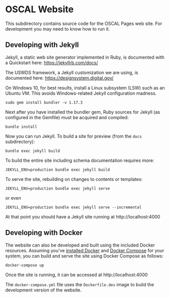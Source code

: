 # OSCAL Website

This subdirectory contains source code for the OSCAL Pages web site. For development you may need to know how to run it.

## Developing with Jekyll

Jekyll, a static web site generator implemented in Ruby, is documented with a Quickstart here: https://jekyllrb.com/docs/ 

The USWDS framework, a Jekyll customization we are using, is documented here: https://designsystem.digital.gov/


On Windows 10, for best results, install a Linux subsystem (LSW) such as an Ubuntu VM. This avoids Windows-related Jekyll configuration madness.

```
sudo gem install bundler -v 1.17.3
```

Next after you have installed the bundler gem, Ruby sources for Jekyll (as configured in the Gemfile) must be acquired and compiled:

```
bundle install
```

Now you can run Jekyll. To build a site for preview (from the `docs` subdirectory):

```
bundle exec jekyll build
```

To build the entire site including schema documentation requires more:

```
JEKYLL_ENV=production bundle exec jekyll build
```


To serve the site, rebuilding on changes to contents or templates:

```
JEKYLL_ENV=production bundle exec jekyll serve
```

or even

```
JEKYLL_ENV=production bundle exec jekyll serve --incremental
``` 

At that point you should have a Jekyll site running at http://localhost:4000

## Developing with Docker

The website can also be developed and built using the included Docker resources. Assuming you've [installed Docker](https://docs.docker.com/install/) and [Docker Compose](https://docs.docker.com/compose/install/) for your system, you can build and serve the site using Docker Compose as follows:

```
docker-compose up
```

Once the site is running, it can be accessed at http://localhost:4000

The `docker-compose.yml` file uses the `Dockerfile.dev` image to build the development version of the website.

